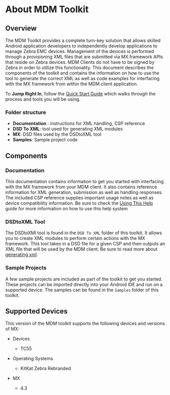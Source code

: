 # About MDM Toolkit

## Overview
The MDM Toolkit provides a complete turn-key solution that allows skilled Android application developers to independently develop applications to manage Zebra EMC devices. Management of the devices is performed through a provisioning XML files that are submitted via MX framework APIs that reside on Zebra devices. MDM Clients do not have to be signed by Zebra in order to utilize this functionality. This document describes the components of the toolkit and contains the information on how to use the tool to generate the correct XML as well as code examples for interfacing with the MX framework from within the MDM client application.

To **Jump Right In**, follow the [Quick Start Guide](../tutorials/quickstart) which walks through the process and tools you will be using.


### Folder structure
* **Documentation** : instructions for XML handling, CSP reference
* **DSD To XML**: tool used for generating XML modules
* **MX**: DSD files used by the DSDtoXML tool 
* **Samples**: Sample project code

## Components

### Documentation
This documentation contains information to get you started with interfacing with the MX framework from your MDM client. It also contains reference information for XML generation, submission as well as handling responses. The included CSP reference supplies important usage notes as well as device compatibility information. Be sure to check the [Using This Help](../abouthelp) guide for more information on how to use this help system


### DSDtoXML Tool
The DSDtoXMl tool is found in the `DSD To XML` folder of this toolkit. It allows you to create XML modules to perform certain actions with the MX framework. This tool takes in a DSD file for a given CSP and then outputs an XML file that will be used by the MDM client. Be sure to read more about [generating xml](..-xml-generate). 

### Sample Projects
A few sample projects are included as part of the toolkit to get you started. These projects can be imported directly into your Android IDE and run on a supported device. The samples can be found in the `Samples` folder of this toolkit.


## Supported Devices
This version of the MDM toolkit supports the following devices and versions of MX:

* Devices
	* TC55

* Operating Systems
	* KitKat Zebra Rebranded

* MX
	* 4.3








